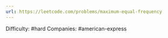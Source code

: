 ```yaml
---
url: https://leetcode.com/problems/maximum-equal-frequency
---
```


Difficulty: #hard
Companies: #american-express